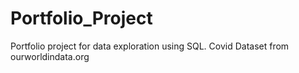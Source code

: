 # Portfolio_Project
Portfolio project for data exploration using SQL.
Covid Dataset from ourworldindata.org
